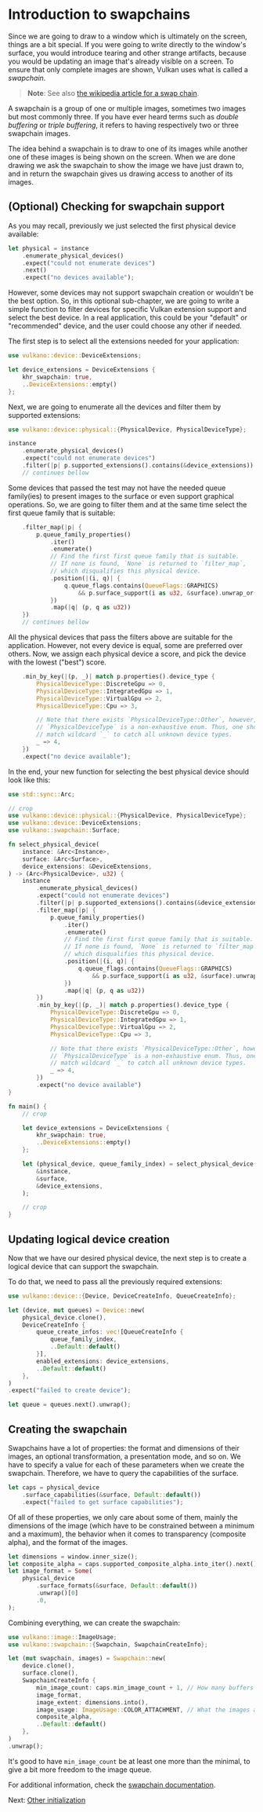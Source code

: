 # Introduction to swapchains

Since we are going to draw to a window which is ultimately on the screen, things are a bit special.
If you were going to write directly to the window's surface, you would introduce tearing and other
strange artifacts, because you would be updating an image that's already visible on a screen.
To ensure that only complete images are shown, Vulkan uses what is called a *swapchain*.

> **Note**: See also [the wikipedia article for a swap 
> chain](https://en.wikipedia.org/wiki/Swap_Chain).

A swapchain is a group of one or multiple images, sometimes two images but most commonly three. If
you have ever heard terms such as *double buffering* or *triple buffering*, it refers to having
respectively two or three swapchain images.

The idea behind a swapchain is to draw to one of its images while another one of these images is
being shown on the screen. When we are done drawing we ask the swapchain to show the image we have
just drawn to, and in return the swapchain gives us drawing access to another of its images.

## (Optional) Checking for swapchain support

As you may recall, previously we just selected the first physical device available:

```rust
let physical = instance
    .enumerate_physical_devices()
    .expect("could not enumerate devices")
    .next()
    .expect("no devices available");
```

However, some devices may not support swapchain creation or wouldn't be the best option. So, in 
this optional sub-chapter, we are going to write a simple function to filter devices for specific 
Vulkan extension support and select the best device. In a real application, this could be your 
"default" or "recommended" device, and the user could choose any other if needed.

The first step is to select all the extensions needed for your application:

```rust
use vulkano::device::DeviceExtensions;

let device_extensions = DeviceExtensions {
    khr_swapchain: true,
    ..DeviceExtensions::empty()
};
```

Next, we are going to enumerate all the devices and filter them by supported extensions:

```rust
use vulkano::device::physical::{PhysicalDevice, PhysicalDeviceType};

instance
    .enumerate_physical_devices()
    .expect("could not enumerate devices")
    .filter(|p| p.supported_extensions().contains(&device_extensions))
    // continues bellow
```

Some devices that passed the test may not have the needed queue family(ies) to present images to 
the surface or even support graphical operations. So, we are going to filter them and at the same 
time select the first queue family that is suitable:

```rust
    .filter_map(|p| {
        p.queue_family_properties()
            .iter()
            .enumerate()
            // Find the first first queue family that is suitable.
            // If none is found, `None` is returned to `filter_map`,
            // which disqualifies this physical device.
            .position(|(i, q)| {
                q.queue_flags.contains(QueueFlags::GRAPHICS)
                    && p.surface_support(i as u32, &surface).unwrap_or(false)
            })
            .map(|q| (p, q as u32))
    })
    // continues bellow
```

All the physical devices that pass the filters above are suitable for the application.
However, not every device is equal, some are preferred over others. Now, we assign each
physical device a score, and pick the device with the lowest ("best") score.

```rust
    .min_by_key(|(p, _)| match p.properties().device_type {
        PhysicalDeviceType::DiscreteGpu => 0,
        PhysicalDeviceType::IntegratedGpu => 1,
        PhysicalDeviceType::VirtualGpu => 2,
        PhysicalDeviceType::Cpu => 3,

        // Note that there exists `PhysicalDeviceType::Other`, however,
        // `PhysicalDeviceType` is a non-exhaustive enum. Thus, one should
        // match wildcard `_` to catch all unknown device types.
        _ => 4,
    })
    .expect("no device available");
```

In the end, your new function for selecting the best physical device should look like this:

```rust
use std::sync::Arc;

// crop
use vulkano::device::physical::{PhysicalDevice, PhysicalDeviceType};
use vulkano::device::DeviceExtensions;
use vulkano::swapchain::Surface;

fn select_physical_device(
    instance: &Arc<Instance>,
    surface: &Arc<Surface>,
    device_extensions: &DeviceExtensions,
) -> (Arc<PhysicalDevice>, u32) {
    instance
        .enumerate_physical_devices()
        .expect("could not enumerate devices")
        .filter(|p| p.supported_extensions().contains(&device_extensions))
        .filter_map(|p| {
            p.queue_family_properties()
                .iter()
                .enumerate()
                // Find the first first queue family that is suitable.
                // If none is found, `None` is returned to `filter_map`,
                // which disqualifies this physical device.
                .position(|(i, q)| {
                    q.queue_flags.contains(QueueFlags::GRAPHICS)
                        && p.surface_support(i as u32, &surface).unwrap_or(false)
                })
                .map(|q| (p, q as u32))
        })
        .min_by_key(|(p, _)| match p.properties().device_type {
            PhysicalDeviceType::DiscreteGpu => 0,
            PhysicalDeviceType::IntegratedGpu => 1,
            PhysicalDeviceType::VirtualGpu => 2,
            PhysicalDeviceType::Cpu => 3,

            // Note that there exists `PhysicalDeviceType::Other`, however,
            // `PhysicalDeviceType` is a non-exhaustive enum. Thus, one should
            // match wildcard `_` to catch all unknown device types.
            _ => 4,
        })
        .expect("no device available")
}

fn main() {
    // crop

    let device_extensions = DeviceExtensions {
        khr_swapchain: true,
        ..DeviceExtensions::empty()
    };

    let (physical_device, queue_family_index) = select_physical_device(
        &instance, 
        &surface, 
        &device_extensions,
    );

    // crop
}
```

## Updating logical device creation

Now that we have our desired physical device, the next step is to create a logical device that can 
support the swapchain.

To do that, we need to pass all the previously required extensions:

```rust
use vulkano::device::{Device, DeviceCreateInfo, QueueCreateInfo};

let (device, mut queues) = Device::new(
    physical_device.clone(),
    DeviceCreateInfo {
        queue_create_infos: vec![QueueCreateInfo {
            queue_family_index,
            ..Default::default()
        }],
        enabled_extensions: device_extensions,
        ..Default::default()
    },
)
.expect("failed to create device");

let queue = queues.next().unwrap();
```

## Creating the swapchain

Swapchains have a lot of properties: the format and dimensions of their images, an optional
transformation, a presentation mode, and so on. We have to specify a value for each of these
parameters when we create the swapchain. Therefore, we have to query the
capabilities of the surface.

```rust
let caps = physical_device
    .surface_capabilities(&surface, Default::default())
    .expect("failed to get surface capabilities");
```

Of all of these properties, we only care about some of them, mainly the dimensions of the image 
(which have to be constrained between a minimum and a maximum), the behavior when it comes to 
transparency (composite alpha), and the format of the images.

```rust
let dimensions = window.inner_size();
let composite_alpha = caps.supported_composite_alpha.into_iter().next().unwrap();
let image_format = Some(
    physical_device
        .surface_formats(&surface, Default::default())
        .unwrap()[0]
        .0,
);
```

Combining everything, we can create the swapchain:

```rust
use vulkano::image::ImageUsage;
use vulkano::swapchain::{Swapchain, SwapchainCreateInfo};

let (mut swapchain, images) = Swapchain::new(
    device.clone(),
    surface.clone(),
    SwapchainCreateInfo {
        min_image_count: caps.min_image_count + 1, // How many buffers to use in the swapchain
        image_format,
        image_extent: dimensions.into(),
        image_usage: ImageUsage::COLOR_ATTACHMENT, // What the images are going to be used for
        composite_alpha,
        ..Default::default()
    },
)
.unwrap();
```

It's good to have `min_image_count` be at least one more than the minimal, to give a bit more 
freedom to the image queue.

For additional information, check the
[swapchain documentation](https://docs.rs/vulkano/0.34.0/vulkano/swapchain/index.html#swapchains).

Next: [Other initialization](03-other-initialization.html)
